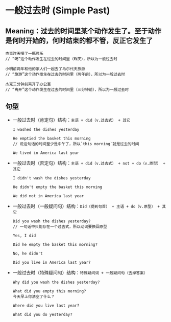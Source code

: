 # 一般过去时 (Simple Past)

## Meaning：过去的时间里某个动作发生了。至于动作是何时开始的，何时结束的都不管，反正它发生了

```
杰克昨天喝了一瓶可乐
// “喝”这个动作发生在过去的时间里（昨天），所以为一般过去时

小明前两年和他的家人们一起去了马尔代夫旅游
// “旅游”这个动作发生在过去的时间里（两年前），所以为一般过去时

杰克三分钟前离开了办公室
// “离开”这个动作发生在过去的时间里（三分钟前），所以为一般过去时
```

## 句型

- 一般过去时（肯定句）结构：`主语 + did（v.过去式） + 其它`

  ```
  I washed the dishes yesterday

  He emptied the basket this morning
  // 说这句话的时间至少是中午了，所以`this morning`就是过去的时间

  We lived in America last year
  ```

- 一般过去时（否定句）结构：`主语 + did（v.过去式） + not + do（v.原型） + 其它`

  ```
  I didn't wash the dishes yesterday

  He didn't empty the basket this morning

  We did not in America last year
  ```

- 一般过去时（一般疑问句）结构：`Did（提到句首） + 主语 + do（v.原型） + 其它`

  ```
  Did you wash the dishes yesterday?
  // 一句话中只能存在一个过去式，所以动词要换回原型

  Yes, I did

  Did he empty the basket this morning?

  No, he didn't

  Did you live in America last year?
  ```

- 一般过去时（特殊疑问句）结构：`特殊疑问词 + 一般疑问句（去掉答案）`

  ```
  Why did you wash the dishes yesterday?

  What did you empty this morning?
  今天早上你清空了什么？

  Where did you live last year?

  What did you do yesterday?
  ```
